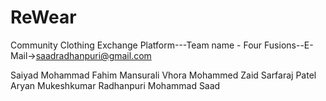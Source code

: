 # ReWear
Community Clothing Exchange Platform---Team name - Four Fusions--E-Mail->saadradhanpuri@gmail.com

Saiyad Mohammad Fahim Mansurali
Vhora Mohammed Zaid Sarfaraj
Patel Aryan Mukeshkumar
Radhanpuri Mohammad Saad
